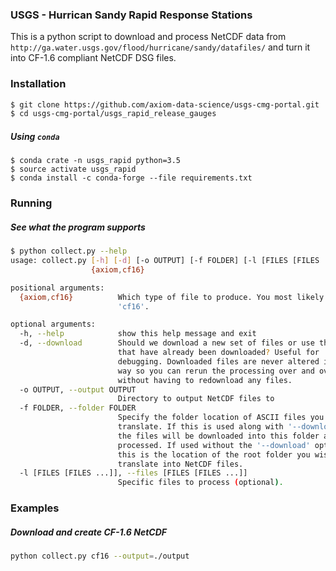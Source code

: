 ### USGS - Hurrican Sandy Rapid Response Stations

This is a python script to download and process NetCDF data from `http://ga.water.usgs.gov/flood/hurricane/sandy/datafiles/` and turn it into CF-1.6 compliant NetCDF DSG files.

### Installation

```bash
$ git clone https://github.com/axiom-data-science/usgs-cmg-portal.git
$ cd usgs-cmg-portal/usgs_rapid_release_gauges
```

##### Using `conda`

```
$ conda crate -n usgs_rapid python=3.5
$ source activate usgs_rapid
$ conda install -c conda-forge --file requirements.txt
```

### Running

##### See what the program supports
```bash
$ python collect.py --help
usage: collect.py [-h] [-d] [-o OUTPUT] [-f FOLDER] [-l [FILES [FILES ...]]]
                  {axiom,cf16}

positional arguments:
  {axiom,cf16}          Which type of file to produce. You most likely want
                        'cf16'.

optional arguments:
  -h, --help            show this help message and exit
  -d, --download        Should we download a new set of files or use the files
                        that have already been downloaded? Useful for
                        debugging. Downloaded files are never altered in any
                        way so you can rerun the processing over and over
                        without having to redownload any files.
  -o OUTPUT, --output OUTPUT
                        Directory to output NetCDF files to
  -f FOLDER, --folder FOLDER
                        Specify the folder location of ASCII files you wish to
                        translate. If this is used along with '--download',
                        the files will be downloaded into this folder and then
                        processed. If used without the '--download' option,
                        this is the location of the root folder you wish to
                        translate into NetCDF files.
  -l [FILES [FILES ...]], --files [FILES [FILES ...]]
                        Specific files to process (optional).
```

### Examples

##### Download and create CF-1.6 NetCDF
```bash
python collect.py cf16 --output=./output
```
